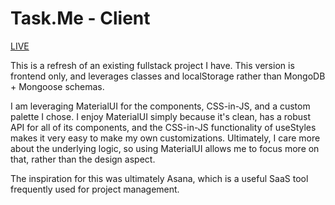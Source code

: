 # Task.Me - Client

[LIVE](https://task-me-client.herokuapp.com/)

This is a refresh of an existing fullstack project I have. This version is frontend only, and leverages classes and localStorage rather than MongoDB + Mongoose schemas. 

I am leveraging MaterialUI for the components, CSS-in-JS, and a custom palette I chose. I enjoy MaterialUI simply because it's clean, has a robust API for all of its components, and the CSS-in-JS functionality of useStyles makes it very easy to make my own customizations. Ultimately, I care more about the underlying logic, so using MaterialUI allows me to focus more on that, rather than the design aspect. 

The inspiration for this was ultimately Asana, which is a useful SaaS tool frequently used for project management.





